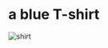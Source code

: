# a blue T-shirt 
![shirt](https://images.finishline.com/is/image/FinishLine/GF687470_5EC_M3?$Main_onModel_new$)
